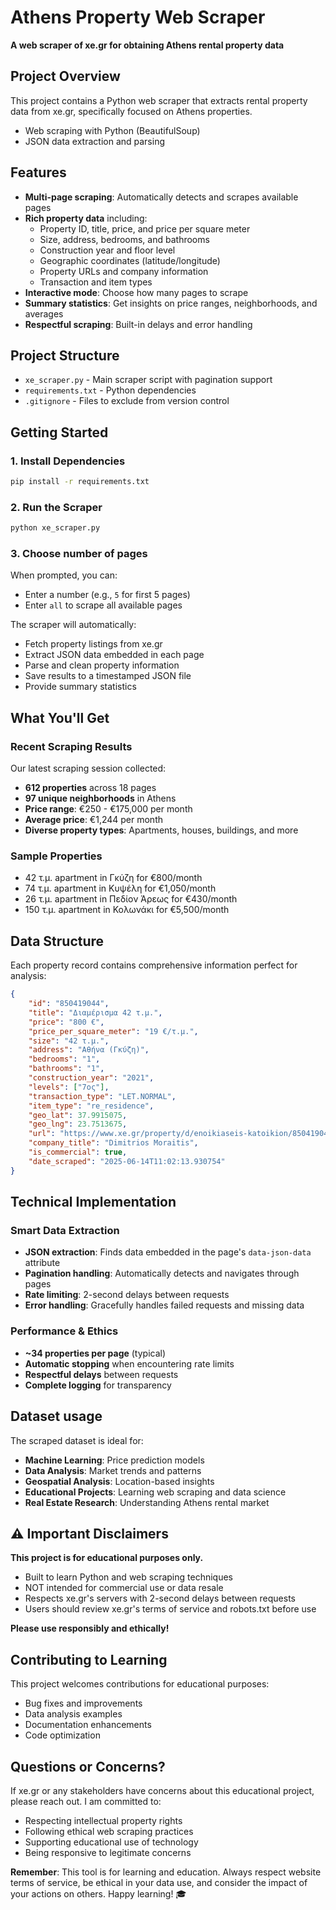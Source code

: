 # Athens Property Web Scraper 

 **A web scraper of xe.gr for obtaining Athens rental property data**

## Project Overview

This project contains a Python web scraper that extracts rental property data from xe.gr, specifically focused on Athens properties. 

- Web scraping with Python (BeautifulSoup)
- JSON data extraction and parsing

##  Features

- **Multi-page scraping**: Automatically detects and scrapes available pages
- **Rich property data** including:
  -  Property ID, title, price, and price per square meter
  -  Size, address, bedrooms, and bathrooms
  -  Construction year and floor level
  -  Geographic coordinates (latitude/longitude)
  -  Property URLs and company information
  -  Transaction and item types
- **Interactive mode**: Choose how many pages to scrape
- **Summary statistics**: Get insights on price ranges, neighborhoods, and averages
- **Respectful scraping**: Built-in delays and error handling

##  Project Structure

- `xe_scraper.py` - Main scraper script with pagination support
- `requirements.txt` - Python dependencies
- `.gitignore` - Files to exclude from version control

##  Getting Started

### 1. Install Dependencies
```bash
pip install -r requirements.txt
```

### 2. Run the Scraper
```bash
python xe_scraper.py
```

### 3. Choose number of pages
When prompted, you can:
- Enter a number (e.g., `5` for first 5 pages)
- Enter `all` to scrape all available pages

The scraper will automatically:
-  Fetch property listings from xe.gr
-  Extract JSON data embedded in each page
-  Parse and clean property information
-  Save results to a timestamped JSON file
-  Provide summary statistics

##  What You'll Get

### Recent Scraping Results
Our latest scraping session collected:
- **612 properties** across 18 pages
- **97 unique neighborhoods** in Athens
- **Price range**: €250 - €175,000 per month
- **Average price**: €1,244 per month
- **Diverse property types**: Apartments, houses, buildings, and more

### Sample Properties 
- 42 τ.μ. apartment in Γκύζη for €800/month
- 74 τ.μ. apartment in Κυψέλη for €1,050/month  
- 26 τ.μ. apartment in Πεδίον Άρεως for €430/month
- 150 τ.μ. apartment in Κολωνάκι for €5,500/month

##  Data Structure

Each property record contains comprehensive information perfect for analysis:

```json
{
    "id": "850419044",
    "title": "Διαμέρισμα 42 τ.μ.",
    "price": "800 €",
    "price_per_square_meter": "19 €/τ.μ.",
    "size": "42 τ.μ.",
    "address": "Αθήνα (Γκύζη)",
    "bedrooms": "1",
    "bathrooms": "1",
    "construction_year": "2021",
    "levels": ["7ος"],
    "transaction_type": "LET.NORMAL",
    "item_type": "re_residence",
    "geo_lat": 37.9915075,
    "geo_lng": 23.7513675,
    "url": "https://www.xe.gr/property/d/enoikiaseis-katoikion/850419044/athhna-gkyzh-800-42",
    "company_title": "Dimitrios Moraitis",
    "is_commercial": true,
    "date_scraped": "2025-06-14T11:02:13.930754"
}
```

##  Technical Implementation

### Smart Data Extraction
- **JSON extraction**: Finds data embedded in the page's `data-json-data` attribute
- **Pagination handling**: Automatically detects and navigates through pages
- **Rate limiting**: 2-second delays between requests
- **Error handling**: Gracefully handles failed requests and missing data

### Performance & Ethics
- **~34 properties per page** (typical)
- **Automatic stopping** when encountering rate limits
- **Respectful delays** between requests
- **Complete logging** for transparency

##  Dataset usage

The scraped dataset is ideal for:
-  **Machine Learning**: Price prediction models
-  **Data Analysis**: Market trends and patterns
-  **Geospatial Analysis**: Location-based insights
-  **Educational Projects**: Learning web scraping and data science
-  **Real Estate Research**: Understanding Athens rental market

## ⚠️ Important Disclaimers

**This project is for educational purposes only.**

- Built to learn Python and web scraping techniques
- NOT intended for commercial use or data resale
- Respects xe.gr's servers with 2-second delays between requests
- Users should review xe.gr's terms of service and robots.txt before use

**Please use responsibly and ethically!**

##  Contributing to Learning

This project welcomes contributions for educational purposes:
-  Bug fixes and improvements
-  Data analysis examples
-  Documentation enhancements
-  Code optimization

##  Questions or Concerns?

If xe.gr or any stakeholders have concerns about this educational project, please reach out. I am committed to:
- Respecting intellectual property rights
- Following ethical web scraping practices
- Supporting educational use of technology
- Being responsive to legitimate concerns

**Remember**: This tool is for learning and education. Always respect website terms of service, be ethical in your data use, and consider the impact of your actions on others. Happy learning! 🎓 